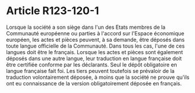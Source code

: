 # Article R123-120-1

<p>Lorsque la société a son siège dans l'un des Etats membres de la Communauté européenne ou parties à l'accord sur l'Espace économique européen, les actes et pièces peuvent, à sa demande, être déposés dans toute langue officielle de la Communauté. Dans tous les cas, l'une de ces langues doit être le français. Lorsque les actes et pièces sont également déposés dans une autre langue, leur traduction en langue française doit être certifiée conforme par les déclarants. Seul le dépôt obligatoire en langue française fait foi. Les tiers peuvent toutefois se prévaloir de la traduction volontairement déposée, à moins que la société ne prouve qu'ils ont eu connaissance de la version obligatoirement déposée en français.</p>